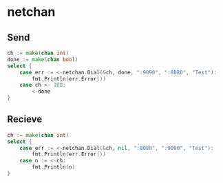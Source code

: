 netchan
==============

Send
--------

```go
ch := make(chan int)
done := make(chan bool)
select {
	case err := <-netchan.Dial(&ch, done, ":9090", ":8080", "Test"):
		fmt.Println(err.Error())
	case ch <- 100:
		<-done
}
```

Recieve
--------

```go
ch := make(chan int)
select {
	case err := <-netchan.Dial(&ch, nil, ":8080", ":9090", "Test"):
		fmt.Println(err.Error())
	case n := <-ch:
		fmt.Println(n)
}
```
